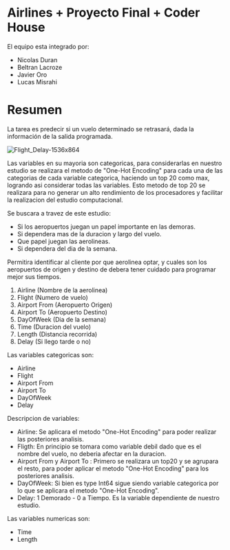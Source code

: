 # Airlines + Proyecto Final + Coder House

El equipo esta integrado por:
- Nicolas Duran
- Beltran Lacroze
- Javier Oro
- Lucas Misrahi

# Resumen

La tarea es predecir si un vuelo determinado se retrasará, dada la información de la salida programada.

![Flight_Delay-1536x864](https://user-images.githubusercontent.com/111400931/191133538-1365c402-54dd-4701-9b95-986456af27cd.png)


Las variables en su mayoria son categoricas, para considerarlas en nuestro estudio se realizara el metodo de "One-Hot Encoding" para cada una de las categorias de cada variable categorica, haciendo un top 20 como max, logrando asi considerar todas las variables. Esto metodo de top 20 se realizara para no generar un alto rendimiento de los procesadores y facilitar la realizacion del estudio computacional.

Se buscara a travez de este estudio:
+ Si los aeropuertos juegan un papel importante en las demoras.
+ Si dependera mas de la duracion y largo del vuelo.
+ Que papel juegan las aerolineas.
+ Si dependera del dia de la semana.

Permitira identificar al cliente por que aerolinea optar, y cuales son los aeropuertos de origen y destino de debera tener cuidado para programar mejor sus tiempos.

1. Airline (Nombre de la aerolinea)
2. Flight (Numero de vuelo)
3. Airport From (Aeropuerto Origen)
4. Airport To (Aeropuerto Destino)
5. DayOfWeek (Dia de la semana)
6. Time (Duracion del vuelo)
7. Length (Distancia recorrida)
8. Delay (Si llego tarde o no)

Las variables categoricas son:
- Airline
- Flight
- Airport From
- Airport To
- DayOfWeek
- Delay

Descripcion de variables:
- Airline: Se aplicara el metodo "One-Hot Encoding" para poder realizar las posteriores analisis.
- Fligth: En principio se tomara como variable debil dado que es el nombre del vuelo, no deberia afectar en la duracion.
- Airport From y Airport To : Primero se realizara un top20 y se agrupara el resto, para poder aplicar el metodo "One-Hot Encoding" para los posteriores analisis.
- DayOfWeek: Si bien es type Int64 sigue siendo variable categorica por lo que se aplicara el metodo "One-Hot Encoding".
- Delay: 1 Demorado - 0 a Tiempo. Es la variable dependiente de nuestro estudio.

Las variables numericas son:
- Time
- Length
